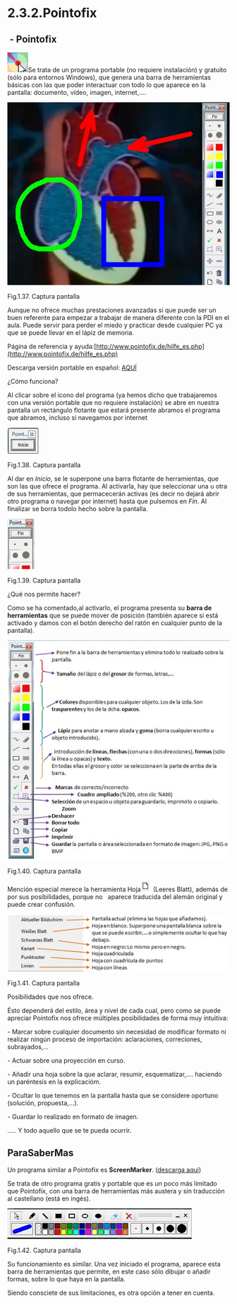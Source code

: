 # 2.3.2.Pointofix

##  \- Pointofix


![pointo_icono](img/pointo_icono.JPG)Se trata de un programa portable (no requiere instalación) y gratuito (sólo para entornos Windows), que genera una barra de herramientas básicas con las que poder interactuar con todo lo que aparece en la pantalla: documento, vídeo, imagen, internet,....



![pointo_ejemplo](img/pointo_ejemplo.jpg)


Fig.1.37. Captura pantalla

Aunque no ofrece muchas prestaciones avanzadas si que puede ser un buen referente para empezar a trabajar de manera diferente con la PDI en el aula. Puede servir para perder el miedo y practicar desde cualquier PC ya que se puede llevar en el lápiz de memoria.

Página de referencia y ayuda:[http://www.pointofix.de/hilfe_es.php](http://www.pointofix.de/hilfe_es.php)

Descarga versión portable en español: [AQUÍ](http://catedu.es/materialesaularagon2013/pdi/pointofix.zip)

¿Cómo funciona?

Al clicar sobre el icono del programa (ya hemos dicho que trabajaremos con una versión portable que no requiere instalación) se abre en nuestra pantalla un rectángulo flotante que estará presente abramos el programa que abramos, incluso si navegamos por internet


![pointo_inicio](img/pointo_inicio.JPG)


Fig.1.38. Captura pantalla

Al dar en _Inicio_, se le superpone una barra flotante de herramientas, que son las que ofrece el programa. Al activarla, hay que seleccionar una u otra de sus herramientas, que permacecerán activas (es decir no dejará abrir otro programa o navegar por internet) hasta que pulsemos en _Fin_. Al finalizar se borra todolo hecho sobre la pantalla.


![pointo_fin](img/pointo_fin.jpg)


Fig.1.39. Captura pantalla

¿Qué nos permite hacer?

Como se ha comentado,al activarlo, el programa presenta su **barra de herramientas** que se puede mover de posición (también aparece si está activado y damos con el botón derecho del ratón en cualquier punto de la pantalla).


![pointo_barra_explicac](img/pointo_barra_explic.JPG)


Fig.1.40. Captura pantalla


Mención especial merece la herramienta Hoja![pointo_paginaenblanco](img/pointo_paginablanco.jpg)  (Leeres Blatt), además de por sus posibilidades, porque no   aparece traducida del alemán original y puede crear confusión.



![pointo_opcioneshoja_explic](img/pointo_opcioneshoja_explic.JPG)


Fig.1.41. Captura pantalla

Posibilidades que nos ofrece.

Ésto dependerá del estilo, área y nivel de cada cual, pero como se puede apreciar Pointofix nos ofrece múltiples posibilidades de forma muy intuitiva:

\- Marcar sobre cualquier documento sin necesidad de modificar formato ni realizar ningún proceso de importación: aclaraciones, correciones, subrayados,...

\- Actuar sobre una proyección en curso.

\- Añadir una hoja sobre la que aclarar, resumir, esquematizar,.... haciendo un paréntesis en la explicacióm.

\- Ocultar lo que tenemos en la pantalla hasta que se considere oportuno (solución, propuesta,...).

\- Guardar lo realizado en formato de imagen.

..... Y todo aquello que se te pueda ocurrir.

## ParaSaberMas

Un programa similar a Pointofix es **ScreenMarker**. ([descarga aquí](http://catedu.es/materialesaularagon2013/pdi/screenmarker.zip))

Se trata de otro programa gratis y portable que es un poco más limitado que Pointofix, con una barra de herramientas más austera y sin traducción al castellano (está en ingés).


![screenmarker](img/screenmarker.JPG)


Fig.1.42. Captura pantalla

Su funcionamiento es similar. Una vez iniciado el programa, aparece esta barra de herramientas que permite, en este caso sólo dibujar o añadir formas, sobre lo que haya en la pantalla.

Siendo consciete de sus limitaciones, es otra opción a tener en cuenta.

